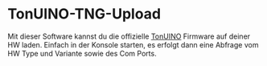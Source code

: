 # TonUINO-TNG-Upload

Mit dieser Software kannst du die offizielle [TonUINO](https://www.tonuino.de/TNG) Firmware auf deiner HW laden. 
Einfach in der Konsole starten, es erfolgt dann eine Abfrage vom HW Type und Variante sowie des Com Ports. 